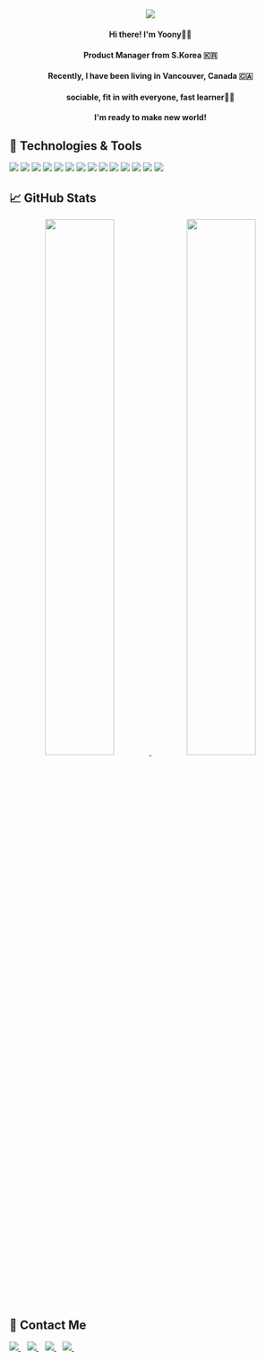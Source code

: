 
<h2 align='center'>
<!--   Dev Saûros Yoony🦖 -->
  <img src="https://readme-typing-svg.demolab.com/?lines=Dev+Saûros+Yoony!+🦖;&font=Kanit&size=30&weight=700Code&center=true&width=500&height=60&duration=3500&pause=1000&color=B3741C">
</h2>

#### <div align="center">Hi there! I'm Yoony🙋‍♂️<div>
#### <div align="center">Product Manager from S.Korea 🇰🇷<div>
#### <div align="center">Recently, I have been living in Vancouver, Canada 🇨🇦<div>
#### <div align="center">sociable, fit in with everyone, fast learner🏃‍♀️<div>
#### <div align="center">I'm ready to make new world!<div>

## 🔧 Technologies & Tools
![](https://img.shields.io/badge/Code-Dart-informational?style=flat&logo=Flutter&logoColor=white&color=02589B)
![](https://img.shields.io/badge/Code-Flutter-informational?style=flat&logo=Flutter&logoColor=white&color=54C5F8)
![](https://img.shields.io/badge/Editor-Visual_Studio_Code-informational?style=flat&logo=Visual-Studio-Code&logoColor=white&color=007ACC)
![](https://img.shields.io/badge/Code-HTML-informational?style=flat&logo=HTML5&logoColor=white&color=E34F26)
![](https://img.shields.io/badge/Code-CSS-informational?style=flat&logo=CSS3&logoColor=white&color=1572B6)
![](https://img.shields.io/badge/Code-JavaScript-informational?style=flat&logo=javascript&logoColor=white&color=F7DF1E)
![](https://img.shields.io/badge/Code-React-informational?style=flat&logo=React&logoColor=white&color=61DAFB)
![](https://img.shields.io/badge/Code-Vue-informational?style=flat&logo=vue.js&logoColor=white&color=4FC08D)
![](https://img.shields.io/badge/Tools-Redux-informational?style=flat&logo=Redux&logoColor=white&color=764ABC)
![](https://img.shields.io/badge/Tools-Docker-informational?style=flat&logo=docker&logoColor=white&color=2496ED)
![](https://img.shields.io/badge/Tools-Slack-informational?style=flat&logo=Slack&logoColor=white&color=4A154B)
![](https://img.shields.io/badge/Tools-Jira-informational?style=flat&logo=Jira&logoColor=white&color=0052CC)
![](https://img.shields.io/badge/Tools-GitHub-informational?style=flat&logo=GitHub&logoColor=white&color=181717)
![](https://img.shields.io/badge/Tools-GitLab-informational?style=flat&logo=GitLab&logoColor=white&color=FC6D26)

## &#x1f4c8; GitHub Stats
<p align="center">
<a href="https://github.com/by-cho">
  <img src="https://github-readme-stats.vercel.app/api?username=by-cho&theme=great-gatsby&show_icons=true" width="49.5%" />
</a>
<a href="https://github.com/by-cho">
  <img src="https://github-readme-stats.vercel.app/api/top-langs/?username=by-cho&&layout=compact&theme=great-gatsby" width="49.5%"&height="150" />
</a>
    
</p>
  
<!-- [![Ashutosh's github activity graph](https://activity-graph.herokuapp.com/graph?username=by-cho&theme=merko)](https://github.com/by-cho) -->

 ## 📧 Contact Me
<div>
  <a href="mailto:b.yoon.cho@gmail.com">
    <img src="https://img.shields.io/badge/Gmail-%D14836.svg?&style=for-the-badge&logo=Gmail&logoColor=white" />
  </a>&nbsp;&nbsp;
  <a href="https://www.linkedin.com/in/b-yoon-cho/">
    <img src="https://img.shields.io/badge/linkedin-%230077B5.svg?&style=for-the-badge&logo=linkedin&logoColor=white" />
  </a>&nbsp;&nbsp;
  <a href="https://instagram.com/jar_yoon_/">
    <img src="https://img.shields.io/badge/instagram-%23E4405F.svg?&style=for-the-badge&logo=instagram&logoColor=white" /> 
  </a>&nbsp;&nbsp;
  <a href="https://github.com/by-cho/">
    <img src="https://img.shields.io/badge/blog-%23000000.svg?&style=for-the-badge&logo=Storyblok&logoColor=white" /> 
  </a>&nbsp;&nbsp;
</div>
  
